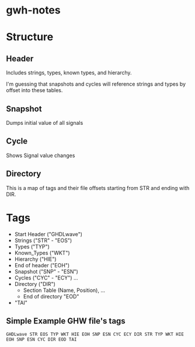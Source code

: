 # gwh-notes

# Structure

## Header
Includes strings, types, known types, and hierarchy.

I'm guessing that snapshots and cycles will reference strings and types by offset into these tables.

## Snapshot
Dumps initial value of all signals

## Cycle
Shows Signal value changes

## Directory
This is a map of tags and their file offsets starting from STR and ending with DIR.

# Tags
* Start Header ("GHDLwave")
* Strings ("STR" - "EOS")
* Types ("TYP")
* Known_Types ("WKT")
* Hierarchy ("HIE")
* End of header ("EOH")
* Snapshot ("SNP" - "ESN")
* Cycles ("CYC" - "ECY") ...
* Directory ("DIR")
  * Section Table (Name, Position), ...
  * End of directory "EOD"
* "TAI"
  
## Simple Example GHW file's tags
`
GHDLwave STR EOS TYP WKT HIE EOH SNP ESN CYC ECY DIR STR TYP WKT HIE EOH SNP ESN CYC DIR EOD TAI
`
